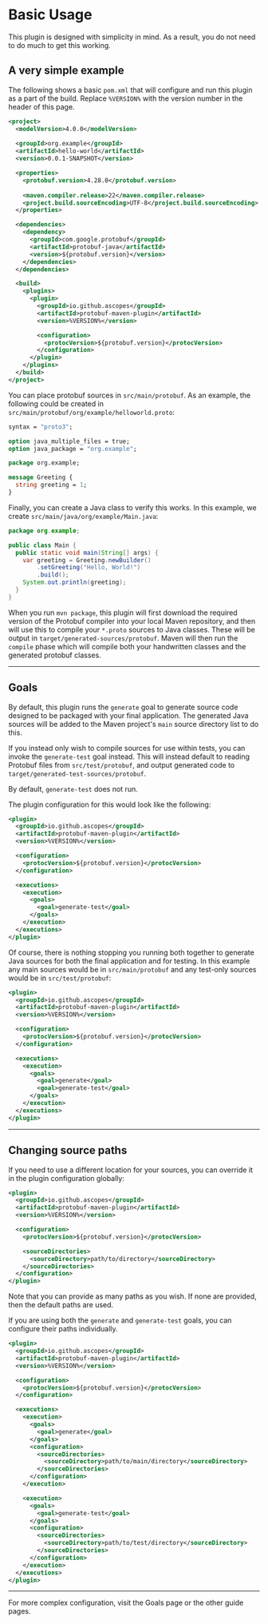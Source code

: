 # Basic Usage

This plugin is designed with simplicity in mind. As a result, you do not need
to do much to get this working.

## A very simple example

The following shows a basic `pom.xml` that will configure and run this plugin
as a part of the build. Replace `%VERSION%` with the version number in the
header of this page.

```xml
<project>
  <modelVersion>4.0.0</modelVersion>
  
  <groupId>org.example</groupId>
  <artifactId>hello-world</artifactId>
  <version>0.0.1-SNAPSHOT</version>

  <properties>
    <protobuf.version>4.28.0</protobuf.version>
    
    <maven.compiler.release>22</maven.compiler.release>
    <project.build.sourceEncoding>UTF-8</project.build.sourceEncoding>
  </properties>

  <dependencies>
    <dependency>
      <groupId>com.google.protobuf</groupId>
      <artifactId>protobuf-java</artifactId>
      <version>${protobuf.version}</version>
    </dependencies>
  </dependencies>

  <build>
    <plugins>
      <plugin>
        <groupId>io.github.ascopes</groupId>
        <artifactId>protobuf-maven-plugin</artifactId>
        <version>%VERSION%</version>

        <configuration>
          <protocVersion>${protobuf.version}</protocVersion>
        </configuration>
      </plugin>
    </plugins>
  </build>
</project>
```

You can place protobuf sources in `src/main/protobuf`. As an example, the following
could be created in `src/main/protobuf/org/example/helloworld.proto`:

```protobuf
syntax = "proto3";

option java_multiple_files = true;
option java_package = "org.example";

package org.example;

message Greeting {
  string greeting = 1;
}
```

Finally, you can create a Java class to verify this works. In this example, we
create `src/main/java/org/example/Main.java`:

```java
package org.example;

public class Main {
  public static void main(String[] args) {
    var greeting = Greeting.newBuilder()
        .setGreeting("Hello, World!")
        .build();
    System.out.println(greeting);
  }
}
```

When you run `mvn package`, this plugin will first download the required version
of the Protobuf compiler into your local Maven repository, and then
will use this to compile your `*.proto` sources to Java classes. These will
be output in `target/generated-sources/protobuf`. Maven will then run the
`compile` phase which will compile both your handwritten classes and the
generated protobuf classes.

---

## Goals

By default, this plugin runs the `generate` goal to generate source code designed
to be packaged with your final application. The generated Java sources will be
added to the Maven project's `main` source directory list to do this.

If you instead only wish to compile sources for use within tests, you can
invoke the `generate-test` goal instead. This will instead default to reading
Protobuf files from `src/test/protobuf`, and output generated code to
`target/generated-test-sources/protobuf`.

By default, `generate-test` does not run.

The plugin configuration for this would look like the following:

```xml
<plugin>
  <groupId>io.github.ascopes</groupId>
  <artifactId>protobuf-maven-plugin</artifactId>
  <version>%VERSION%</version>

  <configuration>
    <protocVersion>${protobuf.version}</protocVersion>
  </configuration>

  <executions>
    <execution>
      <goals>
        <goal>generate-test</goal>
      </goals>
    </execution>
  </executions>
</plugin>
```

Of course, there is nothing stopping you running both together to generate
Java sources for both the final application and for testing. In this example
any main sources would be in `src/main/protobuf` and any test-only sources
would be in `src/test/protobuf`:

```xml
<plugin>
  <groupId>io.github.ascopes</groupId>
  <artifactId>protobuf-maven-plugin</artifactId>
  <version>%VERSION%</version>

  <configuration>
    <protocVersion>${protobuf.version}</protocVersion>
  </configuration>

  <executions>
    <execution>
      <goals>
        <goal>generate</goal>
        <goal>generate-test</goal>
      </goals>
    </execution>
  </executions>
</plugin>
```

---

## Changing source paths

If you need to use a different location for your sources, you can override
it in the plugin configuration globally:

```xml
<plugin>
  <groupId>io.github.ascopes</groupId>
  <artifactId>protobuf-maven-plugin</artifactId>
  <version>%VERSION%</version>

  <configuration>
    <protocVersion>${protobuf.version}</protocVersion>

    <sourceDirectories>
      <sourceDirectory>path/to/directory</sourceDirectory>
    </sourceDirectories>
  </configuration>
</plugin>
```

Note that you can provide as many paths as you wish. If none are provided, then
the default paths are used.

If you are using both the `generate` and `generate-test` goals, you can
configure their paths individually.

```xml
<plugin>
  <groupId>io.github.ascopes</groupId>
  <artifactId>protobuf-maven-plugin</artifactId>
  <version>%VERSION%</version>

  <configuration>
    <protocVersion>${protobuf.version}</protocVersion>
  </configuration>

  <executions>
    <execution>
      <goals>
        <goal>generate</goal>
      </goals>
      <configuration>
        <sourceDirectories>
          <sourceDirectory>path/to/main/directory</sourceDirectory>
        </sourceDirectories>  
      </configuration>
    </execution>

    <execution>
      <goals>
        <goal>generate-test</goal>
      </goals>
      <configuration>
        <sourceDirectories>
          <sourceDirectory>path/to/test/directory</sourceDirectory>
        </sourceDirectories>  
      </configuration>
    </execution>
  </executions>
</plugin>
```

---

For more complex configuration, visit the Goals page or the other guide pages.
